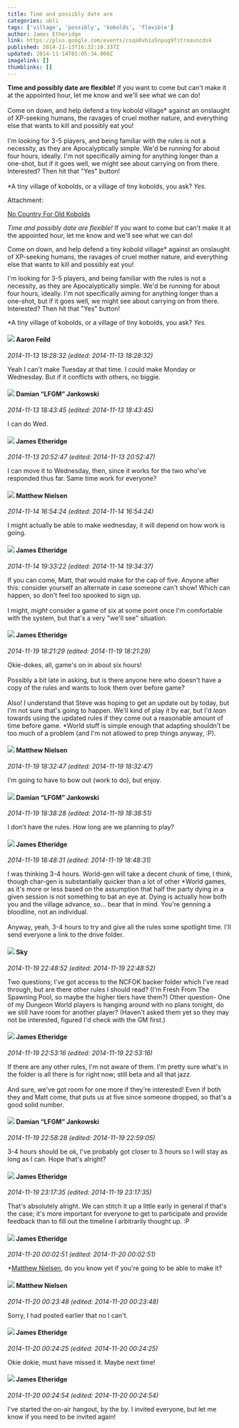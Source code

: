 ```yaml
---
title: Time and possibly date are
categories: ubli
tags: ['village', 'possibly', 'kobolds', 'flexible']
author: James Etheridge
link: https://plus.google.com/events/csqa0vb1a5npug9fitroauncdsk
published: 2014-11-13T16:32:10.337Z
updated: 2014-11-14T01:05:34.000Z
imagelink: []
thumblinks: []
---
```


<b>Time and possibly date are flexible!</b> If you want to come but can&#39;t make it at the appointed hour, let me know and we&#39;ll see what we can do!<br /><br />Come on down, and help defend a tiny kobold village* against an onslaught of XP-seeking humans, the ravages of cruel mother nature, and everything else that wants to kill and possibly eat you!<br /><br />I&#39;m looking for 3-5 players, and being familiar with the rules is not a necessity, as they are Apocalyptically simple. We&#39;d be running for about four hours, ideally. I&#39;m not specifically aiming for anything longer than a one-shot, but if it goes well, we might see about carrying on from there. Interested? Then hit that &quot;Yes&quot; button!<br /><br />*A tiny village of kobolds, or a village of tiny kobolds, you ask? <i>Yes.</i>


Attachment:

<a href='https://plus.google.com/events/csqa0vb1a5npug9fitroauncdsk'>No Country For Old Kobolds</a>


*Time and possibly date are flexible!* If you want to come but can't make it at the appointed hour, let me know and we'll see what we can do!

Come on down, and help defend a tiny kobold village* against an onslaught of XP-seeking humans, the ravages of cruel mother nature, and everything else that wants to kill and possibly eat you!

I'm looking for 3-5 players, and being familiar with the rules is not a necessity, as they are Apocalyptically simple. We'd be running for about four hours, ideally. I'm not specifically aiming for anything longer than a one-shot, but if it goes well, we might see about carrying on from there. Interested? Then hit that "Yes" button!

*A tiny village of kobolds, or a village of tiny kobolds, you ask? _Yes._
<div id='comment z131frkz1uamfblum22zyjhbnvilc1aif04'>
  <h4><img src='{{site.baseurl}}//images/avatars/105488312369796198415_photo.jpg'> Aaron Feild</h4>
      <p><cite>2014-11-13 18:28:32 (edited: 2014-11-13 18:28:32)</cite></p>
        <p>Yeah I can&#39;t make Tuesday at that time. I could make Monday or Wednesday. But if it conflicts with others, no biggie.</p>
</div>
        

<div id='comment z131frkz1uamfblum22zyjhbnvilc1aif04'>
  <h4><img src='{{site.baseurl}}//images/avatars/100476170927206311405_photo.jpg'> Damian “LFGM” Jankowski</h4>
      <p><cite>2014-11-13 18:43:45 (edited: 2014-11-13 18:43:45)</cite></p>
        <p>I can do Wed.</p>
</div>
        

<div id='comment z131frkz1uamfblum22zyjhbnvilc1aif04'>
  <h4><img src='{{site.baseurl}}//images/avatars/117175341165637840811_photo.jpg'> James Etheridge</h4>
      <p><cite>2014-11-13 20:52:47 (edited: 2014-11-13 20:52:47)</cite></p>
        <p>I can move it to Wednesday, then, since it works for the two who&#39;ve responded thus far. Same time work for everyone?</p>
</div>
        

<div id='comment z131frkz1uamfblum22zyjhbnvilc1aif04'>
  <h4><img src='{{site.baseurl}}//images/avatars/111447749164617132545_photo.jpg'> Matthew Nielsen</h4>
      <p><cite>2014-11-14 16:54:24 (edited: 2014-11-14 16:54:24)</cite></p>
        <p>I might actually be able to make wednesday, it will depend on how work is going.</p>
</div>
        

<div id='comment z131frkz1uamfblum22zyjhbnvilc1aif04'>
  <h4><img src='{{site.baseurl}}//images/avatars/117175341165637840811_photo.jpg'> James Etheridge</h4>
      <p><cite>2014-11-14 19:33:22 (edited: 2014-11-14 19:34:37)</cite></p>
        <p>If you can come, Matt, that would make for the cap of five. Anyone after this: consider yourself an alternate in case someone can&#39;t show! Which can happen, so don&#39;t feel too spooked to sign up.<br /><br />I might, <i>might</i> consider a game of six at some point once I&#39;m comfortable with the system, but that&#39;s a very &quot;we&#39;ll see&quot; situation.</p>
</div>
        

<div id='comment z131frkz1uamfblum22zyjhbnvilc1aif04'>
  <h4><img src='{{site.baseurl}}//images/avatars/117175341165637840811_photo.jpg'> James Etheridge</h4>
      <p><cite>2014-11-19 18:21:29 (edited: 2014-11-19 18:21:29)</cite></p>
        <p>Okie-dokes, all, game&#39;s on in about six hours!<br /><br />Possibly a bit late in asking, but is there anyone here who doesn&#39;t have a copy of the rules and wants to look them over before game?<br /><br />Also! I understand that Steve was hoping to get an update out by today, but I&#39;m not sure that&#39;s going to happen. We&#39;ll kind of play it by ear, but I&#39;d <i>lean</i> towards using the updated rules if they come out a reasonable amount of time before game. *World stuff is simple enough that adapting shouldn&#39;t be too much of a problem (and I&#39;m not allowed to prep things anyway, :P).</p>
</div>
        

<div id='comment z131frkz1uamfblum22zyjhbnvilc1aif04'>
  <h4><img src='{{site.baseurl}}//images/avatars/111447749164617132545_photo.jpg'> Matthew Nielsen</h4>
      <p><cite>2014-11-19 18:32:47 (edited: 2014-11-19 18:32:47)</cite></p>
        <p>I&#39;m going to have to bow out (work to do), but enjoy.</p>
</div>
        

<div id='comment z131frkz1uamfblum22zyjhbnvilc1aif04'>
  <h4><img src='{{site.baseurl}}//images/avatars/100476170927206311405_photo.jpg'> Damian “LFGM” Jankowski</h4>
      <p><cite>2014-11-19 18:38:28 (edited: 2014-11-19 18:38:51)</cite></p>
        <p>I don&#39;t have the rules. How long are we planning to play?</p>
</div>
        

<div id='comment z131frkz1uamfblum22zyjhbnvilc1aif04'>
  <h4><img src='{{site.baseurl}}//images/avatars/117175341165637840811_photo.jpg'> James Etheridge</h4>
      <p><cite>2014-11-19 18:48:31 (edited: 2014-11-19 18:48:31)</cite></p>
        <p>I was thinking 3-4 hours. World-gen will take a decent chunk of time, I think, though char-gen is substantially quicker than a lot of other *World games, as it&#39;s more or less based on the assumption that half the party dying in a given session is not something to bat an eye at. Dying is actually how both you and the village advance, so... bear that in mind. You&#39;re genning a bloodline, not an individual.<br /><br />Anyway, yeah, 3-4 hours to try and give all the rules some spotlight time. I&#39;ll send everyone a link to the drive folder.</p>
</div>
        

<div id='comment z131frkz1uamfblum22zyjhbnvilc1aif04'>
  <h4><img src='{{site.baseurl}}//images/avatars/114136466881109495811_photo.jpg'> Sky</h4>
      <p><cite>2014-11-19 22:48:52 (edited: 2014-11-19 22:48:52)</cite></p>
        <p>Two questions; I&#39;ve got access to the NCFOK backer folder which I&#39;ve read through, but are there other rules I should read? (I&#39;m Fresh From The Spawning Pool, so maybe the higher tiers have them?) Other question- One of my Dungeon World players is hanging around with no plans tonight, do we still have room for another player? (Haven&#39;t asked them yet so they may not be interested, figured I&#39;d check with the GM first.)</p>
</div>
        

<div id='comment z131frkz1uamfblum22zyjhbnvilc1aif04'>
  <h4><img src='{{site.baseurl}}//images/avatars/117175341165637840811_photo.jpg'> James Etheridge</h4>
      <p><cite>2014-11-19 22:53:16 (edited: 2014-11-19 22:53:16)</cite></p>
        <p>If there are any other rules, I&#39;m not aware of them. I&#39;m pretty sure what&#39;s in the folder is all there is for right now; still beta and all that jazz.<br /><br />And sure, we&#39;ve got room for one more if they&#39;re interested! Even if both they and Matt come, that puts us at five since someone dropped, so that&#39;s a good solid number.</p>
</div>
        

<div id='comment z131frkz1uamfblum22zyjhbnvilc1aif04'>
  <h4><img src='{{site.baseurl}}//images/avatars/100476170927206311405_photo.jpg'> Damian “LFGM” Jankowski</h4>
      <p><cite>2014-11-19 22:58:28 (edited: 2014-11-19 22:59:05)</cite></p>
        <p>3-4 hours should be ok, I&#39;ve probably got closer to 3 hours so I will stay as long as I can. Hope that&#39;s alright?</p>
</div>
        

<div id='comment z131frkz1uamfblum22zyjhbnvilc1aif04'>
  <h4><img src='{{site.baseurl}}//images/avatars/117175341165637840811_photo.jpg'> James Etheridge</h4>
      <p><cite>2014-11-19 23:17:35 (edited: 2014-11-19 23:17:35)</cite></p>
        <p>That&#39;s absolutely alright. We can stitch it up a little early in general if that&#39;s the case; it&#39;s more important for everyone to get to participate and provide feedback than to fill out the timeline I arbitrarily thought up. :P</p>
</div>
        

<div id='comment z131frkz1uamfblum22zyjhbnvilc1aif04'>
  <h4><img src='{{site.baseurl}}//images/avatars/117175341165637840811_photo.jpg'> James Etheridge</h4>
      <p><cite>2014-11-20 00:02:51 (edited: 2014-11-20 00:02:51)</cite></p>
        <p><span class="proflinkWrapper"><span class="proflinkPrefix">+</span><a class="proflink" href="https://plus.google.com/111447749164617132545" oid="111447749164617132545">Matthew Nielsen</a></span>, do you know yet if you&#39;re going to be able to make it?</p>
</div>
        

<div id='comment z131frkz1uamfblum22zyjhbnvilc1aif04'>
  <h4><img src='{{site.baseurl}}//images/avatars/111447749164617132545_photo.jpg'> Matthew Nielsen</h4>
      <p><cite>2014-11-20 00:23:48 (edited: 2014-11-20 00:23:48)</cite></p>
        <p>Sorry, I had posted earlier that no I can&#39;t.</p>
</div>
        

<div id='comment z131frkz1uamfblum22zyjhbnvilc1aif04'>
  <h4><img src='{{site.baseurl}}//images/avatars/117175341165637840811_photo.jpg'> James Etheridge</h4>
      <p><cite>2014-11-20 00:24:25 (edited: 2014-11-20 00:24:25)</cite></p>
        <p>Okie dokie, must have missed it. Maybe next time!</p>
</div>
        

<div id='comment z131frkz1uamfblum22zyjhbnvilc1aif04'>
  <h4><img src='{{site.baseurl}}//images/avatars/117175341165637840811_photo.jpg'> James Etheridge</h4>
      <p><cite>2014-11-20 00:24:54 (edited: 2014-11-20 00:24:54)</cite></p>
        <p>I&#39;ve started the on-air hangout, by the by. I invited everyone, but let me know if you need to be invited again!</p>
</div>
        